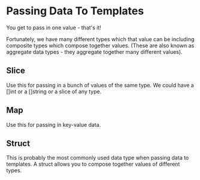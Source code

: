 # Passing Data To Templates

You get to pass in one value - that's it!

Fortunately, we have many different types which that value can be including composite types which compose together values. (These are also known as aggregate data types - they aggregate together many different values).

## Slice
Use this for passing in a bunch of values of the same type. We could have a []int or a []string or a slice of any type.

## Map 
Use this for passing in key-value data.

## Struct
This is probably the most commonly used data type when passing data to templates. A struct allows you to compose together values of different types.